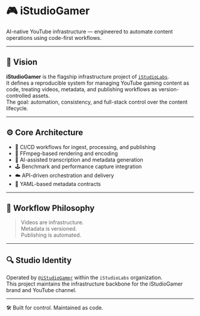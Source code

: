 # 🎮 iStudioGamer  
AI-native YouTube infrastructure — engineered to automate content operations using code-first workflows.

---

## 🧠 Vision  
**iStudioGamer** is the flagship infrastructure project of [`iStudioLabs`](https://github.com/iStudioLabs).  
It defines a reproducible system for managing YouTube gaming content as code, treating videos, metadata, and publishing workflows as version-controlled assets.  
The goal: automation, consistency, and full-stack control over the content lifecycle.

---

## ⚙️ Core Architecture  
- 🧱 CI/CD workflows for ingest, processing, and publishing  
- 🎥 FFmpeg-based rendering and encoding  
- 🤖 AI-assisted transcription and metadata generation  
- 🕹️ Benchmark and performance capture integration  
- ☁️ API-driven orchestration and delivery  
- 🧬 YAML-based metadata contracts

---

## 🔁 Workflow Philosophy  
> Videos are infrastructure.  
> Metadata is versioned.  
> Publishing is automated.

---

## 🔍 Studio Identity  
Operated by [`@iStudioGamer`](https://github.com/iStudioGamer) within the `iStudioLabs` organization.  
This project maintains the infrastructure backbone for the iStudioGamer brand and YouTube channel.

---

🛠️ Built for control. Maintained as code.
